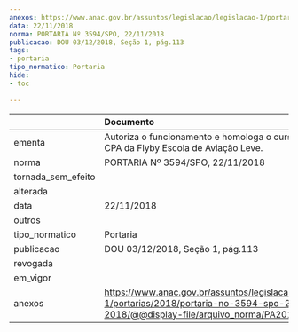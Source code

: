 ```yaml
---
anexos: https://www.anac.gov.br/assuntos/legislacao/legislacao-1/portarias/2018/portaria-no-3594-spo-22-11-2018/@@display-file/arquivo_norma/PA2018-3594.pdf
data: 22/11/2018
norma: PORTARIA Nº 3594/SPO, 22/11/2018
publicacao: DOU 03/12/2018, Seção 1, pág.113
tags:
- portaria
tipo_normatico: Portaria
hide: 
- toc 
 
---
```


|                    | Documento                                                                                                                                            |
|:-------------------|:-----------------------------------------------------------------------------------------------------------------------------------------------------|
| ementa             | Autoriza o funcionamento e homologa o curso prático CPA da Flyby Escola de Aviação Leve.                                                             |
| norma              | PORTARIA Nº 3594/SPO, 22/11/2018                                                                                                                     |
| tornada_sem_efeito |                                                                                                                                                      |
| alterada           |                                                                                                                                                      |
| data               | 22/11/2018                                                                                                                                           |
| outros             |                                                                                                                                                      |
| tipo_normatico     | Portaria                                                                                                                                             |
| publicacao         | DOU 03/12/2018, Seção 1, pág.113                                                                                                                     |
| revogada           |                                                                                                                                                      |
| em_vigor           |                                                                                                                                                      |
| anexos             | https://www.anac.gov.br/assuntos/legislacao/legislacao-1/portarias/2018/portaria-no-3594-spo-22-11-2018/@@display-file/arquivo_norma/PA2018-3594.pdf |